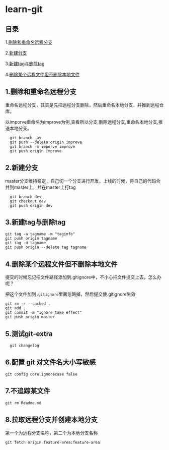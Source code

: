 # learn-git

## 目录
1.[删除和重命名远程分支](#1.删除和重命名远程分支)

2.[新建分支](#2.新建分支)

3.[新建tag与删除tag](#3.新建tag与删除tag)

4.[删除某个远程文件但不删除本地文件](#删除某个远程文件但不删除本地文件)


## 1.删除和重命名远程分支
重命名远程分支，其实是先把远程分支删除，然后重命名本地分支，并推到远程仓库。

以imporve重命名为improve为例,查看所以分支,删除远程分支,重命名本地分支,推送本地分支。

```
  git branch -av
  git push --delete origin improve
  git branch -m imporve improve
  git push origin improve
```

## 2.新建分支
master分支维持稳定，自己切一个分支进行开发，上线的时候，将自己的代码合并到master上，并在master上打tag
```
  git branch dev
  git checkout dev
  git push origin dev
```

## 3.新建tag与删除tag

```
git tag -a tagname -m "taginfo"
git push origin tagname
git tag -d tagname
git push origin --delete tag tagname
```

## 4.删除某个远程文件但不删除本地文件

提交的时候忘记把文件路径添加到.gitignore中，不小心把文件提交上去，怎么办呢？

把这个文件加到`.gitignore`里面忽略掉，然后提交使.gitignore生效

```
git rm -r --cached .
git add .
git commit -m "ignore take effect"
git push origin master
```

## 5.测试git-extra
```
  git changelog
```

## 6.配置 git 对文件名大小写敏感
```
git config core.ignorecase false
```

## 7.不追踪某文件
```
git rm Readme.md
```

## 8.拉取远程分支并创建本地分支
第一个为远程分支名称，第二个为本地分支名称
```
git fetch origin feature-area:feature-area
```


